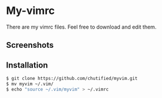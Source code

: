 # My-vimrc
There are my vimrc files. Feel free to download and edit them.

## Screenshots

## Installation
```bash
$ git clone https://github.com/chutified/myvim.git
$ mv myvim ~/.vim/
$ echo "source ~/.vim/myvim" > ~/.vimrc
```
